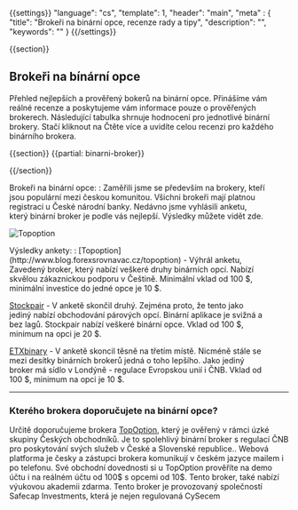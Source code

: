 {{settings}}
  "language": "cs",
  "template": 1,
  "header": "main",
  "meta" : {
    "title": "Brokeři na binární opce, recenze rady a tipy",
    "description": "",
    "keywords": ""
  }
{{/settings}}

<div class="row">
<div class="col-md-9" role="main" markdown="1">

{{section}}

## Brokeři na bínární opce

Přehled nejlepších a prověřený bokerů na binární opce. Přinášíme vám reálné recenze a poskytujeme vám informace pouze o prověřených brokerech. Následující tabulka shrnuje hodnocení pro jednotlivé binární brokery. Stačí kliknout na Čtěte více a uvidíte celou recenzi pro každého binárního brokera.

{{section}}
{{partial: binarni-broker}}

{{/section}}

<div class="row" style="width:92%">
  <div class="col-md-6" markdown="1">
Brokeři na binární opce: 
:   
Zaměřili jsme se především na brokery, kteří jsou populární mezi českou komunitou. Všichni brokeři mají platnou registraci u České národní banky. Nedávno jsme vyhlásili anketu, který binární broker je podle vás nejlepší. Výsledky můžete vidět zde.

![Topoption](http://i.imgur.com/JvRRJ47.png)  

  </div>
  <div class="col-md-6" markdown="1">
Výsledky ankety:
:  
[Topoption](http://www.blog.forexsrovnavac.cz/topoption) - Výhrál anketu, Zavedený broker, který nabízí veškeré druhy binárních opcí. Nabízí skvělou zákaznickou podporu v Češtině. Minimální vklad od 100 $, minimální investice do jedné opce je 10 $.

[Stockpair](http://blog.forexsrovnavac.cz/stockpair) - V anketě skončil druhý. Zejména proto, že tento jako jediný nabízí obchodování párových opcí. Binární aplikace je svižná a bez lagů. Stockpair nabízí veškeré binární opce. Vklad od 100 $, minimum na opci je 20 $.

[ETXbinary](http://blog.forexsrovnavac.cz/etxbinary) - V anketě skoncil těsně na třetím místě. Nicméně stále se mezi desítky binárních brokerů jedná o toho lepšího. Jako jediný broker má sídlo v Londýně - regulace Evropskou unií i ČNB. Vklad od 100 $, minimum na opci je 10 $.

</a>

</a>
</div>
</div>

- - -
### Kterého brokera doporučujete na binární opce?

Určitě doporučujeme brokera [TopOption](http://blog.forexsrovnavac.cz/topoption "TopOption"), který je ověřený v rámci úzké skupiny Českých obchodníků. Je to spolehlivý binární broker s regulací ČNB pro poskytování svých služeb v České a Slovenské republice.. Webová platforma je česky a zástupci brokera komunikují v českém jazyce mailem i po telefonu. Své obchodní dovednosti si u TopOption prověříte na demo účtu i na reálném účtu od 100$ s opcemi od 10$. Tento broker, také nabízí výukovou akademii zdarma. Tento broker je provozovaný společností Safecap Investments, která je nejen regulovaná CySecem



</a>
</div>
</div>
</div>